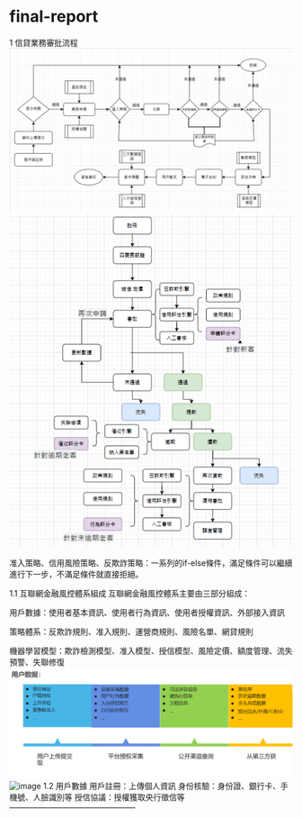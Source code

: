 # final-report
1 信貸業務審批流程
![image](https://github.com/blue99999/final-report/blob/main/%E8%9E%A2%E5%B9%95%E6%93%B7%E5%8F%96%E7%95%AB%E9%9D%A2%202025-01-03%20153437.png)
![image](https://github.com/blue99999/final-report/blob/main/%E8%9E%A2%E5%B9%95%E6%93%B7%E5%8F%96%E7%95%AB%E9%9D%A2%202025-01-03%20160025.png)

准入策略、信用風險策略、反欺詐策略：一系列的if-else條件，滿足條件可以繼續進行下一步，不滿足條件就直接拒絕。

1.1 互聯網金融風控體系組成
互聯網金融風控體系主要由三部分組成：

用戶數據：使用者基本資訊、使用者行為資訊、使用者授權資訊、外部接入資訊

策略體系：反欺詐規則、准入規則、運營商規則、風險名單、網貸規則

機器學習模型：欺詐檢測模型、准入模型、授信模型、風險定價、額度管理、流失預警、失聯修復
![image](https://github.com/blue99999/final-report/blob/main/%E8%9E%A2%E5%B9%95%E6%93%B7%E5%8F%96%E7%95%AB%E9%9D%A2%202025-01-03%20160418.png)
![image]()
1.2 用戶數據
用戶註冊：上傳個人資訊
身份核驗：身份證、銀行卡、手機號、人臉識別等
授信協議：授權獲取央行徵信等
————————————————

